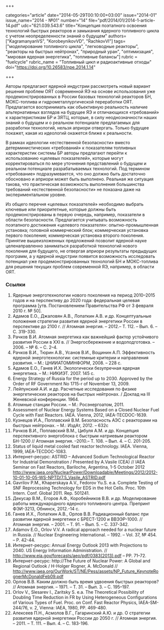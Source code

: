 +++

categories="article"
date="2014-05-29T00:10:00+03:00"
issue="2014-01"
issue_name="2014 - №01"
number="14"
file="pdf/2014/01/2014-1-article-14.pdf"
udc="621.039.543.6"
title="Концепция поэтапного освоения технологий быстрых реакторов и замыкания ядерного топливного цикла с учетом неопределенности знаний о будущем"
authors=["KagramanyanVS", "KorobeynikovVD", "RachkovVI"]
tags=["моделирование топливного цикла", "легководные реакторы", "реакторы на быстрых нейтронах", "природный уран", "оптимизация", "мировая ядерная энергетика", "топливные балансы"]
rubric = "fuelcycle"
rubric_name = "Топливный цикл и радиоактивные отходы"
doi="https://doi.org/10.26583/npe.2014.1.14"

+++

Авторы предлагают ядерной индустрии рассмотреть новый вариант решения проблем ОЯТ современной ЯЭ на основе использования уже продемонстрированных в России базовых технологий реакторов БН, МОКС-топлива и гидрометаллургической переработки ОЯТ. Предлагается воспринимать как обьективную реальность наличие альтернативных взглядов на будущее ЯЭ и отличающихся «требований» к характеристикам БР и ЗЯТЦ, которые, в силу неоднозначности наших знаний о будущем и о реальном потенциале предлагаемых для разработки технологий, нельзя априори отвергать. Только будущее покажет, какая из идеологий окажется ближе к реальности.

В рамках идеологии «естественной безопасности» вместо детерминистических «требований» к показателям топливных характеристик системы БР авторы предлагают перейти к использованию «целевых показателей», которые могут корректироваться по мере уточнения представлений о будущем и реальном потенциале разрабатываемых технологий. Под термином «требование» подразумевается, что оно должно быть достаточно обосновано и априори может быть выполнено. Реальная же ситуация такова, что практическая возможность выполнения большинства требований «естественной безопасности» не показана даже на экспериментальном уровне.

Из общего перечня «целевых показателей» необходимо выбрать ключевые или приоритетные, которые должны быть продемонстрированы в первую очередь, например, показатели в области безопасности. Предлагается учитывать возможность поэтапного достижения «целевого показателя»: опытно-промышленная установка; головной коммерческий блок; коммерческая установка первого поколения; коммерческая установка второго поколения. Принятие вышеизложенных предложений позволит ядерной науке целенаправленно заниматься разработкой технологий нового поколения для будущего, не отвергая априори результаты предыдущих программ, а у ядерной индустрии появится возможность исследовать потенциал уже продемонстрированных технологий БН и МОКС-топлива для решения текущих проблем современной ЯЭ, например, в области ОЯТ.

### Ссылки

1. Ядерные энерготехнологии нового поколения на период 2010–2015 годов и на перспективу до 2020 года: федеральная целевая программа [утв. Постановлением Правительства РФ от 3 февраля 2010 г. № 50].
2. Адамов Е.О., Джаловян А.В., Лопаткин А.В. и др. Концептуальные положения стратегии развития ядерной энергетики России в перспективе до 2100 г. // Атомная энергия. – 2012.– Т. 112. – Вып. 6. – С. 319-330.
3. Рачков В.И. Атомная энергетика как важнейший фактор устойчивого развития России в ХХI в. // Энергосбережение и водоподготовка. – 2006. – № 6. – С. 2–4.
4. Рачков В.И., Тюрин А.В., Усанов В.И., Вощинин А.П. Эффективность ядерной энерготехнологии: системные критерии и направления развития. – М.: ЦНИИАТОМИНФОРМ, 2008. – 228 c.
5. Адамов Е.О., Ганев И.Х. Экологически безупречная ядерная энергетика. – М.: НИКИЭТ. 2007. 145 с.
6. Energy Strategy of Russia for the period up to 2030. Approved by the Order of RF Government No 1715-r of November 13, 2009.
7. Лейпунский А.И. и др. Расчетные исследования по физике энергетических реакторов на быстрых нейтронах. / Доклад на III Женевской конференции. 1964.
8. Атомные станции России. – М.: Росэнергоатом, 2011.
9. Assessment of Nuclear Energy Systems Based on a Closed Nuclear Fuel Cycle with Fast Reactors. IAEA. Vienna, 2012, IAEA-TECDOC-1639.
10. Кузнецов И.А., Поплавский В.М. Безопасность АЭС с реакторами на быстрых нейтронах. – М.: ИздАт, 2012. – 632с
11. Рачков В.И., Поплавский В.М., Цибуля А.М. и др. Концепция перспективного энергоблока с быстрым натриевым реактором БН-1200 // Атомная энергия. –2010.– Т. 108. – Вып. 4. – С. 201-205.
12. Status of liquid metal cooled fast reactor technology. IAEA. Vienna, 1999, IAEA-TECDOC-1083.
13. Интернет-ресурс: ASTRID – Advanced Sodium Technological Reactor for Industrial Demonstration / Presented by A.Vasile (CEA) // IAEA Seminar on Fast Reactors, Bariloche, Argentina, 1-5 October 2012 http://www.iaea.org/NuclearPower/Downloadable/Meetings/2012/2012-10-01-10-05-WS-NPTD/7.5_Vasile_ASTRID.pdf
14. Gavrilov P.M., Khaperskaya A.V., Fedorov Yu.S. e.a. Complete Testing of SNF Reprocessing Technology for EDS in the Hot Cells. Proc. 10th Intern. Conf. Global 2011. Rep. 501241.
15. Декусар В.М., Егоров А.Ф., Коробейников В.В. и др. Моделирование работы международного ядерного топливного центра. Препринт ФЭИ-3213, Обнинск, 2012.-14 с.
16. Ганев И.Х., Лопаткин А.В., Орлов В.В. Радиационный баланс при развитии ядерной энергетики с БРЕСТ-1200 и ВВЭЭР-1000. // Атомная энергия. – 2001. – Т. 91. – Вып. 5. – С. 337-342.
17. Adamov E.O., Orlov V.V. A radical approach needed for a nuclear future in Russia. // Nuclear Engineering International. – 1992. – Vol. 37, № 454. – Р. 42-44.
18. Интернет-ресурс: Annual Energy Outlook 2013 with Projections to 2040. US Energy Information Administration. // http://www.eia.gov/forecasts/aeo/pdf/0383(2013).pdf – PP. 71–72.
19. Интернет-ресурс: http://The Future of Nuclear Power: A Global and Regional Outlook / H-Holger Rogner, A. McDonald // http://www.iaea.org/OurWork/ST/NE/Pess/assets/NP_Future_KeynoteRognerMcDonaldFeb09.pdf
20. Орлов В.В. Каким должно быть время удвоения быстрых реакторов? // Атомная энергия. – 1971. – Т. 31. – Вып. 3. – С. 195–197.
21. Orlov V., Slesarev I., Zaritsky S. e.a. The Theoretical Possibility of Doubling Time Reduction in FR by Using Heterogeneous Configurations of Various Types of Fuel. Proc. on Conf. Fast Reactor Physics, IAEA-SM-244/76, v. 2, Vienna: IAEA, 1980, PP. 469-480.
22. Алексеев П.Н., Асмолов В.Г., Гагаринский А.Ю. и др. О стратегии развития ядерной энергетики России до 2050 г. // Атомная энергия. – 2011. – Т. 111. – Вып. 4. – С. 183-196.